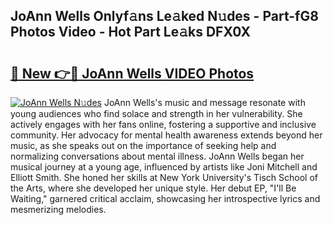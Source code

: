 ## JoAnn Wells Onlyf𝚊ns Le𝚊ked N𝚞des - Part-fG8 Photos Video - Hot Part Le𝚊ks DFX0X

# <h2><a href="http://ac26730.deff.icu/?id=JoAnn+Wells">🔗 New 👉🔴 JoAnn Wells VIDEO Photos</a></h2>

[![JoAnn Wells N𝚞des](https://i.imgur.com/rIISA9y.gif)](http://ac26730.deff.icu/?id=JoAnn+Wells)
JoAnn Wells's music and message resonate with young audiences who find solace and strength in her vulnerability. She actively engages with her fans online, fostering a supportive and inclusive community. Her advocacy for mental health awareness extends beyond her music, as she speaks out on the importance of seeking help and normalizing conversations about mental illness. JoAnn Wells began her musical journey at a young age, influenced by artists like Joni Mitchell and Elliott Smith. She honed her skills at New York University's Tisch School of the Arts, where she developed her unique style. Her debut EP, "I'll Be Waiting," garnered critical acclaim, showcasing her introspective lyrics and mesmerizing melodies.
